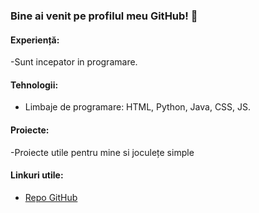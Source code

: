 ### Bine ai venit pe profilul meu GitHub! 👋

#### Experiență:
-Sunt incepator in programare.

#### Tehnologii:
- Limbaje de programare: HTML, Python, Java, CSS, JS.

#### Proiecte:
-Proiecte utile pentru mine si joculețe simple

#### Linkuri utile:
- [Repo GitHub](https://github.com/AndreiIenea?tab=repositories)


